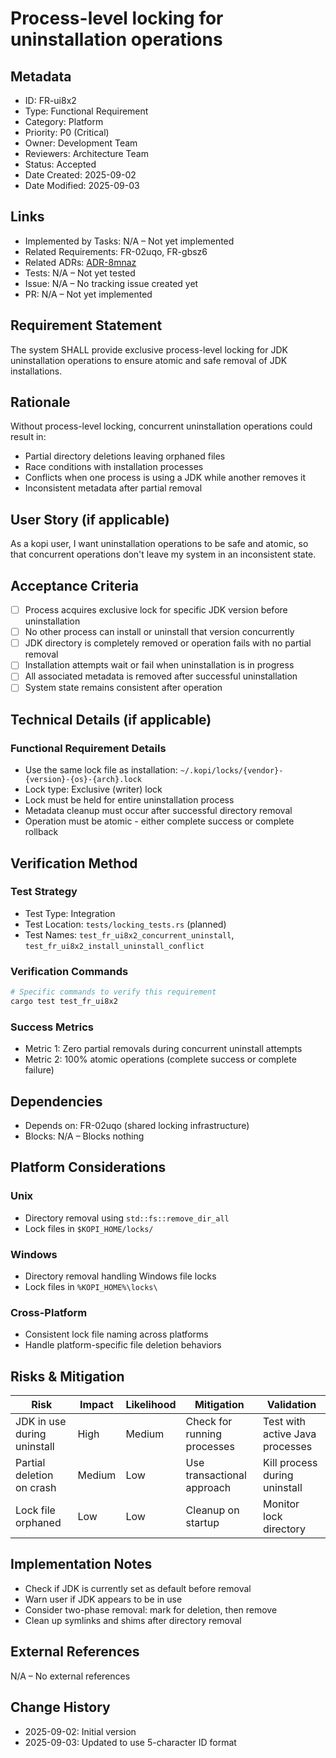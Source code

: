# Process-level locking for uninstallation operations

## Metadata
- ID: FR-ui8x2
- Type: Functional Requirement
- Category: Platform
- Priority: P0 (Critical)
- Owner: Development Team
- Reviewers: Architecture Team
- Status: Accepted
- Date Created: 2025-09-02
- Date Modified: 2025-09-03

## Links
- Implemented by Tasks: N/A – Not yet implemented
- Related Requirements: FR-02uqo, FR-gbsz6
- Related ADRs: [ADR-8mnaz](../adr/ADR-8mnaz-concurrent-process-locking-strategy.md)
- Tests: N/A – Not yet tested
- Issue: N/A – No tracking issue created yet
- PR: N/A – Not yet implemented

## Requirement Statement

The system SHALL provide exclusive process-level locking for JDK uninstallation operations to ensure atomic and safe removal of JDK installations.

## Rationale

Without process-level locking, concurrent uninstallation operations could result in:
- Partial directory deletions leaving orphaned files
- Race conditions with installation processes
- Conflicts when one process is using a JDK while another removes it
- Inconsistent metadata after partial removal

## User Story (if applicable)

As a kopi user, I want uninstallation operations to be safe and atomic, so that concurrent operations don't leave my system in an inconsistent state.

## Acceptance Criteria

- [ ] Process acquires exclusive lock for specific JDK version before uninstallation
- [ ] No other process can install or uninstall that version concurrently
- [ ] JDK directory is completely removed or operation fails with no partial removal
- [ ] Installation attempts wait or fail when uninstallation is in progress
- [ ] All associated metadata is removed after successful uninstallation
- [ ] System state remains consistent after operation

## Technical Details (if applicable)

### Functional Requirement Details
- Use the same lock file as installation: `~/.kopi/locks/{vendor}-{version}-{os}-{arch}.lock`
- Lock type: Exclusive (writer) lock
- Lock must be held for entire uninstallation process
- Metadata cleanup must occur after successful directory removal
- Operation must be atomic - either complete success or complete rollback

## Verification Method

### Test Strategy
- Test Type: Integration
- Test Location: `tests/locking_tests.rs` (planned)
- Test Names: `test_fr_ui8x2_concurrent_uninstall`, `test_fr_ui8x2_install_uninstall_conflict`

### Verification Commands
```bash
# Specific commands to verify this requirement
cargo test test_fr_ui8x2
```

### Success Metrics
- Metric 1: Zero partial removals during concurrent uninstall attempts
- Metric 2: 100% atomic operations (complete success or complete failure)

## Dependencies

- Depends on: FR-02uqo (shared locking infrastructure)
- Blocks: N/A – Blocks nothing

## Platform Considerations

### Unix
- Directory removal using `std::fs::remove_dir_all`
- Lock files in `$KOPI_HOME/locks/`

### Windows
- Directory removal handling Windows file locks
- Lock files in `%KOPI_HOME%\locks\`

### Cross-Platform
- Consistent lock file naming across platforms
- Handle platform-specific file deletion behaviors

## Risks & Mitigation

| Risk | Impact | Likelihood | Mitigation | Validation |
|------|--------|------------|------------|------------|
| JDK in use during uninstall | High | Medium | Check for running processes | Test with active Java processes |
| Partial deletion on crash | Medium | Low | Use transactional approach | Kill process during uninstall |
| Lock file orphaned | Low | Low | Cleanup on startup | Monitor lock directory |

## Implementation Notes

- Check if JDK is currently set as default before removal
- Warn user if JDK appears to be in use
- Consider two-phase removal: mark for deletion, then remove
- Clean up symlinks and shims after directory removal

## External References
N/A – No external references

## Change History

- 2025-09-02: Initial version
- 2025-09-03: Updated to use 5-character ID format